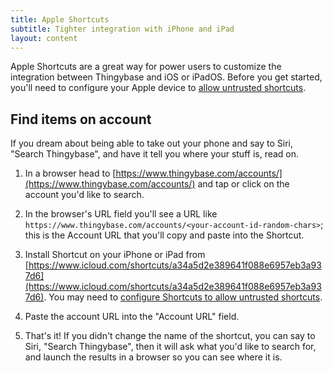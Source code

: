 ```yaml
---
title: Apple Shortcuts
subtitle: Tighter integration with iPhone and iPad
layout: content
---
```


Apple Shortcuts are a great way for power users to customize the integration between Thingybase and iOS or iPadOS. Before you get started, you'll need to configure your Apple device to [allow untrusted shortcuts](https://support.apple.com/en-us/HT210628).

## Find items on account

If you dream about being able to take out your phone and say to Siri, "Search Thingybase", and have it tell you where your stuff is, read on.

1. In a browser head to [https://www.thingybase.com/accounts/](https://www.thingybase.com/accounts/) and tap or click on the account you'd like to search.

2. In the browser's URL field you'll see a URL like `https://www.thingybase.com/accounts/<your-account-id-random-chars>`; this is the Account URL that you'll copy and paste into the Shortcut.

3. Install Shortcut on your iPhone or iPad from [https://www.icloud.com/shortcuts/a34a5d2e389641f088e6957eb3a937d6](https://www.icloud.com/shortcuts/a34a5d2e389641f088e6957eb3a937d6). You may need to [configure Shortcuts to allow untrusted shortcuts](https://support.apple.com/en-us/HT210628).

4. Paste the account URL into the "Account URL" field.

5. That's it! If you didn't change the name of the shortcut, you can say to Siri, "Search Thingybase", then it will ask what you'd like to search for, and launch the results in a browser so you can see where it is.
